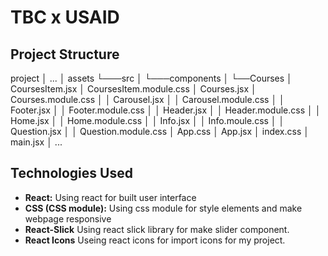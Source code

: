 # TBC x USAID

## Project Structure

project
│ ...
│ assets
└───src
│ └───components
│     └──Courses
      │ CoursesItem.jsx
      │ CoursesItem.module.css
      │ Courses.jsx
      │ Courses.module.css
│ │ Carousel.jsx
│ │ Carousel.module.css
│ │ Footer.jsx
│ │ Footer.module.css
│ │ Header.jsx
│ │ Header.module.css
│ │ Home.jsx
│ │ Home.module.css
│ │ Info.jsx
│ │ Info.moule.css
│ │ Question.jsx
│ │ Question.module.css
│ App.css
│ App.jsx
│ index.css
│ main.jsx
│ ...

## Technologies Used
- **React:** Using react for built user interface
- **CSS (CSS module):** Using css module for style elements and make webpage responsive
- **React-Slick** Using react slick library for make slider component.
- **React Icons** Useing react icons for import icons for my project.

